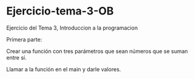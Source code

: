 # Ejercicio-tema-3-OB
Ejercicio del Tema 3, Introduccion a la programacion

Primera parte:

Crear una función con tres parámetros que sean números que se suman entre sí.

Llamar a la función en el main y darle valores.


